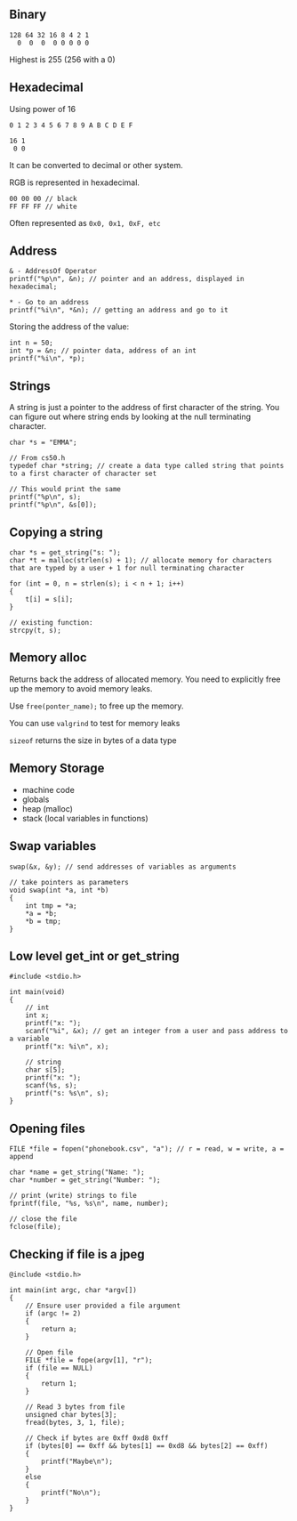 ## Binary

```
128 64 32 16 8 4 2 1
  0  0  0  0 0 0 0 0
```

Highest is 255 (256 with a 0)

## Hexadecimal

Using power of 16

```
0 1 2 3 4 5 6 7 8 9 A B C D E F
```

```
16 1
 0 0
```

It can be converted to decimal or other system.

RGB is represented in hexadecimal.

```
00 00 00 // black
FF FF FF // white
```

Often represented as `0x0, 0x1, 0xF, etc`

## Address

```
& - AddressOf Operator
printf("%p\n", &n); // pointer and an address, displayed in hexadecimal;

* - Go to an address
printf("%i\n", *&n); // getting an address and go to it
```

Storing the address of the value:

```
int n = 50;
int *p = &n; // pointer data, address of an int
printf("%i\n", *p);
```

## Strings

A string is just a pointer to the address of first character of the string. You can figure out where string ends by looking at the null terminating character.

```
char *s = "EMMA";

// From cs50.h
typedef char *string; // create a data type called string that points to a first character of character set

// This would print the same
printf("%p\n", s);
printf("%p\n", &s[0]);
```

## Copying a string

```
char *s = get_string("s: ");
char *t = malloc(strlen(s) + 1); // allocate memory for characters that are typed by a user + 1 for null terminating character

for (int = 0, n = strlen(s); i < n + 1; i++)
{
    t[i] = s[i];
}

// existing function:
strcpy(t, s);
```

## Memory alloc

Returns back the address of allocated memory. You need to explicitly free up the memory to avoid memory leaks.

Use `free(ponter_name);` to free up the memory.

You can use `valgrind` to test for memory leaks

`sizeof` returns the size in bytes of a data type

## Memory Storage

- machine code
- globals
- heap (malloc)
- stack (local variables in functions)

## Swap variables

```
swap(&x, &y); // send addresses of variables as arguments

// take pointers as parameters
void swap(int *a, int *b)
{
    int tmp = *a;
    *a = *b;
    *b = tmp;
}
```

## Low level get_int or get_string

```
#include <stdio.h>

int main(void)
{
    // int
    int x;
    printf("x: ");
    scanf("%i", &x); // get an integer from a user and pass address to a variable
    printf("x: %i\n", x);

    // string
    char s[5];
    printf("x: ");
    scanf(%s, s);
    printf("s: %s\n", s);
}
```

## Opening files

```
FILE *file = fopen("phonebook.csv", "a"); // r = read, w = write, a = append

char *name = get_string("Name: ");
char *number = get_string("Number: ");

// print (write) strings to file
fprintf(file, "%s, %s\n", name, number);

// close the file
fclose(file);
```

## Checking if file is a jpeg

```
@include <stdio.h>

int main(int argc, char *argv[])
{
    // Ensure user provided a file argument
    if (argc != 2)
    {
        return a;
    }

    // Open file
    FILE *file = fope(argv[1], "r");
    if (file == NULL)
    {
        return 1;
    }

    // Read 3 bytes from file
    unsigned char bytes[3];
    fread(bytes, 3, 1, file);

    // Check if bytes are 0xff 0xd8 0xff
    if (bytes[0] == 0xff && bytes[1] == 0xd8 && bytes[2] == 0xff)
    {
        printf("Maybe\n");
    }
    else
    {
        printf("No\n");
    }
}
```